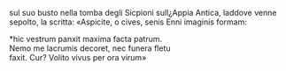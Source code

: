 sul suo busto nella tomba degli Sicpioni sull¿Appia Antica, laddove venne sepolto, la scritta:
«Aspicite, o cives, senis Enni imaginis formam:  

*hic vestrum panxit maxima facta patrum.  
Nemo me lacrumis decoret, nec funera fletu  
faxit. Cur? Volito vivus per ora virum»